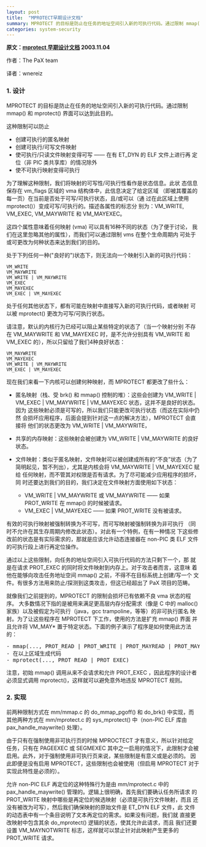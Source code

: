```yaml
---
layout: post
title:  "MPROTECT早期设计文档"
summary: MPROTECT 的目标是防止在任务的地址空间引入新的可执行代码。通过限制 mmap() 和 mprotect() 界面可以达到此目的。
categories: system-security
---
```


**原文：[mprotect 早期设计文档](https://pax.grsecurity.net/docs/mprotect.txt) 2003.11.04**

作者：The PaX team

译者：wnereiz


### 1. 设计

MPROTECT 的目标是防止在任务的地址空间引入新的可执行代码。通过限制 
mmap() 和 mprotect() 界面可以达到此目的。
 
这种限制可以防止
- 创建可执行的匿名映射
- 创建可执行/可写文件映射
- 使可执行/只读文件映射变得可写 —— 在有 ET_DYN 的 ELF 文件上进行再
  定位（非 PIC 类共享库）的情况除外
- 使不可执行映射变得可执行
 
为了理解这种限制，我们将映射的可写性/可执行性看作是状态信息。此状
态信息保存在 vm_flags 区域的 vma 结构体中，此信息决定了给定区域
（即被其覆盖的每一页）在当前是否处于可写/可执行状态，且/或可以（通
过在此区域上使用 mprotect()）变成可写/可执行的。描述各属性的标志分
别为：VM_WRITE, VM_EXEC, VM_MAYWRITE 和 VM_MAYEXEC。
 
这四个属性意味着任何映射 (vma) 可以具有16种不同的状态（为了便于讨论，
我们在这里忽略其他的属性），而我们可以通过限制 vms 在整个生命周期内
可处于或可更改为何种状态来达到我们的目的。
 
处于下列任何一种("良好的")状态下，则无法向一个映射引入新的可执行代码：

    VM_WRITE
    VM_MAYWRITE
    VM_WRITE | VM_MAYWRITE
    VM_EXEC
    VM_MAYEXEC
    VM_EXEC | VM_MAYEXEC
 
处于任何其他状态下，都有可能在映射中直接写入新的可执行代码，或者映射
可以被 mprotect() 更改为可写/可执行状态。
 
请注意，默认的内核行为已经可以阻止某些特定的状态了（当一个映射分别
不存在 VM_MAYWRITE 和 VM_MAYEXEC 时，是不允许分别具有 VM_WRITE 和
VM_EXEC 的），所以只留给了我们4种良好状态：

    VM_MAYWRITE
    VM_MAYEXEC
    VM_WRITE | VM_MAYWRITE
    VM_EXEC | VM_MAYEXEC
 
现在我们来看一下内核可以创建何种映射，而 MPROTECT 都更改了些什么：
 
- 匿名映射（栈、受 brk() 和 mmap() 控制的堆）：这些会创建为 VM_WRITE | 
  VM_EXEC | VM_MAYWRITE | VM_MAYEXEC 状态，这并不是良好的状态。因为
  这些映射必须是可写的，所以我们只能更改可执行状态（而这在实际中仍然
  会损坏应用程序，后面会提到针对这一点的解决方法），MPROTECT 会直接将
  他们的状态更改为 VM_WRITE | VM_MAYWRITE，
- 共享的内存映射：这些映射会被创建为 VM_WRITE | VM_MAYWRITE 的良好状态。
- 文件映射：类似于匿名映射，文件映射可以被创建成所有的“不良”状态（为了
  简明起见，暂不列出），尤其是内核会将 VM_MAYWRITE | VM_MAYEXEC 赋给
  任何映射，而不管其对权限是否有请求。为了尽可能减少应用程序的损坏，同
  时还要达到我们的目的，我们决定在文件映射方面使用如下状态： 

  - VM_WRITE | VM_MAYWRITE 或 VM_MAYWRITE —— 如果 PROT_WRITE 在 mmap()
    的时候被请求。
  - VM_EXEC | VM_MAYEXEC —— 如果 PROT_WRITE 没有被请求。
 
有效的可执行映射被强制转换为不可写，而可写映射被强制转换为非可执行
（同时不允许在其生存周期内修改此状态）。对此有一个特例，在有一种情况
下这些修改前的状态是有实际需求的，那就是应该允许动态连接器在 non-PIC
类 ELF 文件的可执行段上进行再定位操作。
 
通过以上这些限制，向任务的地址空间引入可执行代码的方法只剩下一个，那
就是在请求 PROT_EXEC 的同时将文件映射到内存上。对于攻击者而言，这意味
着他在能够向攻击任务地址空间 mmap() 之前，不得不在目标系统上创建/写一个
文件。有很多方法用来防止/探测到这类攻击，但这已经超出了 PaX 项目的范畴。
 
就像我们之前提到的，MPROTECT 的限制会损坏已有依赖不良 vma 状态的程序。
大多数情况下指的是被用来满足更高层内存分配需求（像是 C 中的 malloc()
家族）以及被假定为可执行（java，gcc trampoline，等等）的非可执行匿名
映射。为了让这些程序在 MPROTECT 下工作，使用的方法是扩充 mmap() 界面
并且允许将 VM_MAY* 置于特定状态。下面的例子演示了程序是如何使用此方法
的：
<pre>
- mmap(..., PROT_READ | PROT_WRITE | PROT_MAYREAD | PROT_MAYEXEC, ...)
- 在以上区域生成代码
- mprotect(..., PROT_READ | PROT_EXEC)
</pre>

注意，初始 mmap() 调用从来不会请求和允许 PROT_EXEC ，因此程序的设计者
必须显式调用 mprotect()，这样就可以避免意外地违反 MPROTECT 规则。
 

### 2. 实现

前两种限制方式在 mm/mmap.c 的 do_mmap_pgoff() 和 do_brk() 中实现，而
其他两种方式在 mm/mprotect.c 的 sys_mprotect() 中（non-PIC ELF 库由 
pax_handle_maywrite() 处理）。
 
由于只有在强制使用非可执行页的时候 MPROCTECT 才有意义，所以针对给定
任务，只有在 PAGEEXEC 或 SEGMEXEC 其中之一启用的情况下，此限制才会被
启用。此外，对于强制使用非可执行页来说，某些限制是有意义或是必须的。
因此即便是没有启用 MPROTECT，这些限制也会被使用（但启用 MPROTECT 对于
实现此特性是必须的）。
 
允许 non-PIC ELF 再定位的这种特殊行为是由 mm/mprotect.c 中的 
pax_handle_maywrite() 管理的。逻辑上很明确，首先我们要确认任务所请求
的 PROT_WRITE 映射中哪些是再定位的候选映射（必须是可执行文件映射，而且
还没有被改为可写），然后我们确保映射的原始文件是 ET_DYN ELF 文件，此
文件的动态表中有一个条目说明了文本再定位的需求。如果没有问题，我们就
直接更改映射中包含其余 do_mprotect() 逻辑的状态，使其允许此请求，而且
我们还要设置 VM_MAYNOTWRITE 标志，这样就可以禁止针对此映射产生更多的 
PROT_WRITE 请求。
